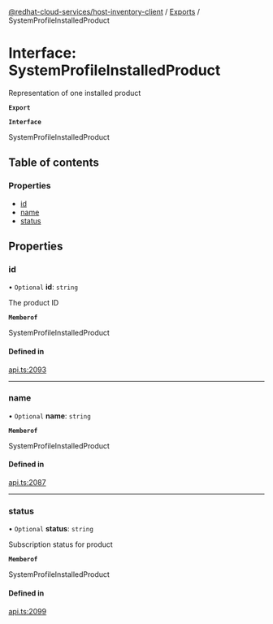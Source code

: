 [@redhat-cloud-services/host-inventory-client](../README.md) / [Exports](../modules.md) / SystemProfileInstalledProduct

# Interface: SystemProfileInstalledProduct

Representation of one installed product

**`Export`**

**`Interface`**

SystemProfileInstalledProduct

## Table of contents

### Properties

- [id](SystemProfileInstalledProduct.md#id)
- [name](SystemProfileInstalledProduct.md#name)
- [status](SystemProfileInstalledProduct.md#status)

## Properties

### id

• `Optional` **id**: `string`

The product ID

**`Memberof`**

SystemProfileInstalledProduct

#### Defined in

[api.ts:2093](https://github.com/RedHatInsights/javascript-clients/blob/master/packages/host-inventory/api.ts#L2093)

___

### name

• `Optional` **name**: `string`

**`Memberof`**

SystemProfileInstalledProduct

#### Defined in

[api.ts:2087](https://github.com/RedHatInsights/javascript-clients/blob/master/packages/host-inventory/api.ts#L2087)

___

### status

• `Optional` **status**: `string`

Subscription status for product

**`Memberof`**

SystemProfileInstalledProduct

#### Defined in

[api.ts:2099](https://github.com/RedHatInsights/javascript-clients/blob/master/packages/host-inventory/api.ts#L2099)
